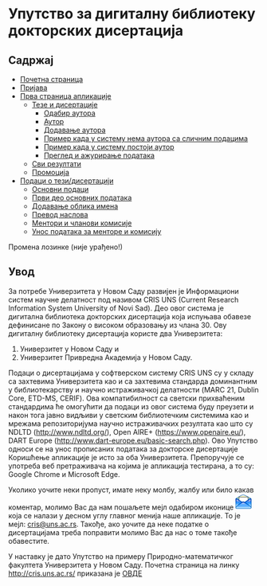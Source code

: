 # Упутство за дигитaлну библиoтeку дoктoрских дисeртaциja

## Садржај
- [Почетна страница](uputstvoDR/pocetnaStranica.md)
- [Пријава](uputstvoDR/prijava.md)
- [Прва страница апликације](uputstvoDR/prvaStranaAplikacije.md)
  - [Тезе и дисертaције](uputstvoDR/prvaStrana/tezeDisertacije.md)
    - [Одабир аутора](uputstvoDR/prvaStrana/autori/odabirAutora.md)
    - [Аутор](uputstvoDR/prvaStrana/autori/autor.md)
    - [Додавање аутора](uputstvoDR/prvaStrana/autori/dodavanjeAutora.md)
    - [Пример када у систему нема аутора са сличним подацима](uputstvoDR/prvaStrana/autori/nemaAutora.md)
    - [Пример када у систему постоји аутор](uputstvoDR/prvaStrana/autori/imaAutora.md)
    - [Преглед и ажурирање података](uputstvoDR/prvaStrana/autori/pregledAzuriranjePodataka.md)
  - [Сви резултати](uputstvoDR/prvaStrana/sviRezultati.md)
  - [Промоција](uputstvoDR/prvaStrana/promocija.md) 
- [Подаци о тези/дисертацији](uputstvoDR/unosPodataka.md)
  - [Основни подаци](uputstvoDR/kljucnaInformacija.md)
  - [Први део основних података](uputstvoDR/kljucnaDokumentacija/osnovniPodaciPrviDeo.md)
  - [Додавање облика имена](uputstvoDR/kljucnaDokumentacija/dodavanjeOblikaImena.md)
  - [Превод наслова](uputstvoDR/kljucnaDokumentacija/prevodNaslova.md)
  - [Ментори и чланови комисије](uputstvoDR/kljucnaDokumentacija/mentoriKomisija.md)
  - [Унос података за менторе и комисију](uputstvoDR/kljucnaDokumentacija/mentoriUnosPodataka.md)



Промена лозинке (није урађено!)

## Увод
За потребе Универзитета у Новом Саду развијен је Информациони систем научне
делатност под називом CRIS UNS (Current Research Information System University of Novi
Sad). Део овог система је дигитална библиотека докторских дисертација која испуњава
обавезe дефинисане по Закону о високом образовању из члана 30. Ову дигиталну библиотеку дисертација користе два Универзитета:
1.	Универзитет у Новом Саду и
2.	Универзитет Привредна Академија у Новом Саду.

Подаци о дисертацијама у софтверском систему CRIS UNS су у складу са захтевима
Универзитета као и са захтевима стандарда доминантним у библиотекарству и научно
истраживачкој делатности (MARC 21, Dublin Core, ETD-MS, CERIF). Ова компатибилност
са светски прихваћеним стандардима ће омогућити да подаци из oвог система буду
преузети и након тога јавно видљиви у светским библиотечким системима као и мрежама
репозиторијума научно истраживачких резултата као што су NDLTD
(http://www.ndltd.org/), Оpen AIRE+ (https://www.openaire.eu/), DART Europe
(http://www.dart-europe.eu/basic-search.php).
Ово Упутство односи се на унос прописаних података за докторске дисертације Коришћење апликације је исто за оба Универзитета. Препоручује се употреба веб претраживача на којима је апликација тестирана, а то су: Google Chrome и Microsoft Edge.

Уколико уочите неки пропуст, имате неку молбу, жалбу или било какав коментар, молимо Вас да нам пошаљете мејл одабиром иконице ![image](./images/email.png) која се налази у десном углу главног менија наше апликације. То је мејл: cris@uns.ac.rs. Такође, aко уочите да неке податке о дисертацијама треба поправити молимо Вас да нас о томе такође обавестите.

У наставку је дато Упутство на примеру Природно-математичког факултета Универзитета у Новом Саду. Почетна страница на линку http://cris.uns.ac.rs/ приказана је [ОВДЕ](uputstvoDR/pocetnaStranica.md) 
